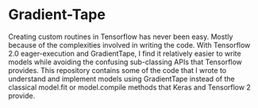 # Gradient-Tape
Creating custom routines in Tensorflow has never been easy. Mostly because of the complexities involved in writing the code. With Tensorflow 2.0 eager-execution and GradientTape, I find it relatively easier to write models while avoiding the confusing sub-classing APIs that Tensorflow provides. This repository contains some of the code that I wrote to understand and implement models using GradientTape instead of the classical model.fit or model.compile methods that Keras and Tensorflow 2 provide.
